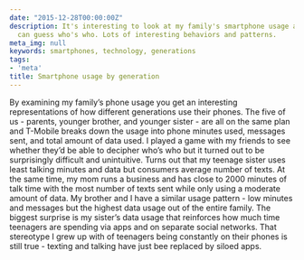```yaml
---
date: "2015-12-28T00:00:00Z"
description: It's interesting to look at my family's smartphone usage and see if you
  can guess who's who. Lots of interesting behaviors and patterns.
meta_img: null
keywords: smartphones, technology, generations
tags:
- 'meta'
title: Smartphone usage by generation
---
```


By examining my family’s phone usage you get an interesting representations of how different generations use their phones. The five of us - parents, younger brother, and younger sister - are all on the same plan and T-Mobile breaks down the usage into phone minutes used, messages sent, and total amount of data used. I played a game with my friends to see whether they’d be able to decipher who’s who but it turned out to be surprisingly difficult and unintuitive. Turns out that my teenage sister uses least talking minutes and data but consumers average number of texts. At the same time, my mom runs a business and has close to 2000 minutes of talk time with the most number of texts sent while only using a moderate amount of data. My brother and I have a similar usage pattern - low minutes and messages but the highest data usage out of the entire family. The biggest surprise is my sister’s data usage that reinforces how much time teenagers are spending via apps and on separate social networks. That stereotype I grew up with of teenagers being constantly on their phones is still true - texting and talking have just bee replaced by siloed apps.
